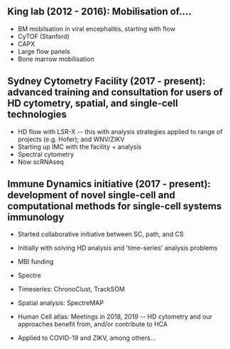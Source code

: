 
## King lab (2012 - 2016): Mobilisation of....

- BM mobilsation in viral encephalitis, starting with flow
- CyTOF (Stanford)
- CAPX
- Large flow panels
- Bone marrow mobilisation

## Sydney Cytometry Facility (2017 - present): advanced training and consultation for users of HD cytometry, spatial, and single-cell technologies

- HD flow with LSR-X -- this with analysis strategies applied to range of projects (e.g. Hofer); and WNV/ZIKV
- Starting up IMC with the facility + analysis
- Spectral cytometry
- Now scRNAseq

## Immune Dynamics initiative (2017 - present): development of novel single-cell and computational methods for single-cell systems immunology

- Started collaborative initiative between SC, path, and CS
- Initially with solving HD analysis and 'time-series' analysis problems
- MBI funding
- Spectre

- Timeseries: ChronoClust, TrackSOM
- Spatial analysis: SpectreMAP
- Human Cell atlas: Meetings in 2018, 2019 -- HD cytometry and our approaches benefit from, and/or contribute to HCA

- Applied to COVID-19 and ZIKV, among others...
